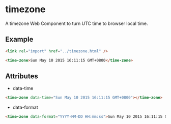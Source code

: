 # timezone
A timezone Web Component to turn UTC time to browser local time.

## Example
```html
<link rel="import" href="../timezone.html" />

<time-zone>Sun May 10 2015 16:11:15 GMT+0800</time-zone>
```

## Attributes 
- data-time
```html
<time-zone data-time="Sun May 10 2015 16:11:15 GMT+0800"></time-zone>
```
- data-format
```html
<time-zone data-format="YYYY-MM-DD HH:mm:ss">Sun May 10 2015 16:11:15 GMT+0800</time-zone>
```
